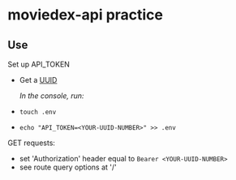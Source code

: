 # moviedex-api practice

## Use
Set up API_TOKEN
- Get a [UUID](https://www.uuidgenerator.net/)

    _In the console, run:_
- `touch .env`
- `echo "API_TOKEN=<YOUR-UUID-NUMBER>" >> .env`

GET requests:
- set 'Authorization' header equal to `Bearer <YOUR-UUID-NUMBER>`
- see route query options at '/'